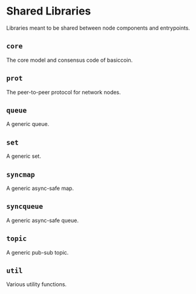# Shared Libraries

Libraries meant to be shared between node components and entrypoints.

## `core`
The core model and consensus code of basiccoin.

## `prot`
The peer-to-peer protocol for network nodes.

## `queue`
A generic queue.

## `set`
A generic set.

## `syncmap`
A generic async-safe map.

## `syncqueue`
A generic async-safe queue.

## `topic`
A generic pub-sub topic.

## `util`
Various utility functions.
